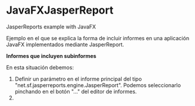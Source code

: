 # JavaFXJasperReport
JasperReports example with JavaFX

Ejemplo en el que se explica la forma de incluir informes en una aplicación JavaFX implementados mediante JasperReport.

**Informes que incluyen subinformes**

En esta situación debemos:

1. Definir un parámetro en el informe principal del tipo "net.sf.jasperreports.engine.JasperReport". Podemos seleccionarlo pinchando en el botón "..." del editor de informes.
2. 


